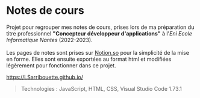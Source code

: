 <h1>Notes de cours</h1>
      <div class="description">Projet pour regrouper mes notes de cours, prises lors de ma préparation du titre professionnel <strong>"Concepteur développeur d'applications"</strong> à l'<em>Eni Ecole Informatique Nantes</em> (2022-2023).</div>
      <br>
      <div class="methodes">Les pages de notes sont prises sur <a href="https://www.notion.so/">Notion.so</a> pour la simplicité de la mise en forme. Elles sont ensuite exportées au format html et modifiées légèrement pour fonctionner dans ce projet.</div>

https://LSarribouette.github.io/

> Technologies : JavaScript, HTML, CSS, Visual Studio Code 1.73.1